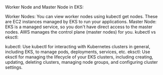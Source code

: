 Worker Node and Master Node in EKS:

Worker Nodes: You can view worker nodes using kubectl get nodes. These are EC2 instances managed by EKS to run your applications.
Master Node: EKS is a managed service, so you don't have direct access to the master nodes. AWS manages the control plane (master nodes) for you.
kubectl vs eksctl:

kubectl: Use kubectl for interacting with Kubernetes clusters in general, including EKS, to manage pods, deployments, services, etc.
eksctl: Use eksctl for managing the lifecycle of your EKS clusters, including creating, updating, deleting clusters, managing node groups, and configuring cluster settings.
